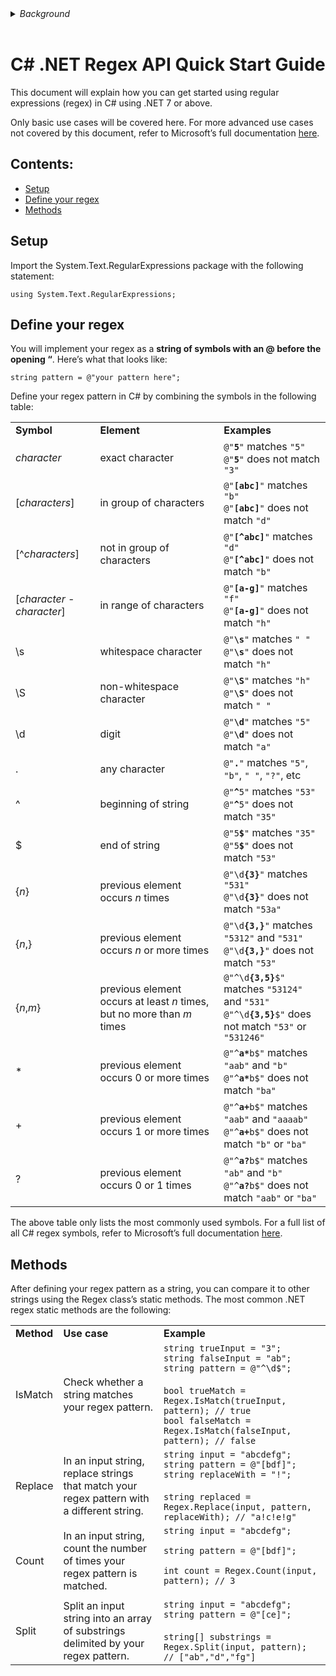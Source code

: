 <details>
<summary><i>Background</i></summary>

.NET's regex API is powerful, but not intuitive if you haven't worked with it before. So, for newcomers to use the API effectively, they'll consistently need to refer to the API's documentation. However, Microsoft's official documentation for this API is verbose and difficult to parse, with essential information hidden amongst rarely-needed details.

I wrote this quick start guide to provide a concise, easily-scannable guide to the most essential features of the API. The intended audience for this document is the intermediate-level developer who is familiar with regex, but not with regex in C#.

</details>
</br>

# C# .NET Regex API Quick Start Guide

This document will explain how you can get started using regular expressions (regex) in C# using .NET 7 or above.

Only basic use cases will be covered here. For more advanced use cases not covered by this document, refer to Microsoft’s full documentation [here](https://learn.microsoft.com/en-us/dotnet/api/system.text.regularexpressions.regex?view=net-8.0).

## Contents:
- [Setup](#setup)
- [Define your regex](#define-your-regex)
- [Methods](#methods)

## Setup <a name="setup"></a>

Import the System.Text.RegularExpressions package with the following statement:

```
using System.Text.RegularExpressions;
```

## Define your regex <a name="define-your-regex"></a>

You will implement your regex as a **string of symbols with an @ before the opening “**. Here’s what that looks like:

```
string pattern = @"your pattern here";
```

Define your regex pattern in C# by combining the symbols in the following table:

<table>
  <tr>
   <td><strong>Symbol</strong>
   </td>
   <td><strong>Element</strong>
   </td>
   <td><strong>Examples</strong>
   </td>
  </tr>
  <tr>
   <td><em>character</em>
   </td>
   <td>exact character
   </td>
   <td><code>@"<strong>5</strong>"</code> matches <code>"5"</code></br>
<code>@"<strong>5</strong>"</code> does not match <code>"3"</code>
   </td>
  </tr>
  <tr>
   <td>[<em>characters</em>]
   </td>
   <td>in group of characters
   </td>
   <td><code>@"<strong>[abc]</strong>"</code> matches <code>"b"</code></br>
<code>@"<strong>[abc]</strong>"</code> does not match <code>"d"</code>
   </td>
  </tr>
  <tr>
   <td>[^<em>characters</em>]
   </td>
   <td>not in group of characters
   </td>
   <td><code>@"<strong>[^abc]</strong>"</code> matches <code>"d"</code></br>
<code>@"<strong>[^abc]</strong>"</code> does not match <code>"b"</code>
   </td>
  </tr>
  <tr>
   <td>[<em>character - character</em>]
   </td>
   <td>in range of characters
   </td>
   <td><code>@"<strong>[a-g]</strong>"</code> matches <code>"f"</code></br>
<code>@"<strong>[a-g]</strong>"</code> does not match <code>"h"</code>
   </td>
  </tr>
  <tr>
   <td>\s
   </td>
   <td>whitespace character
   </td>
   <td><code>@"<strong>\s</strong>"</code> matches <code>" "</code></br>
<code>@"<strong>\s</strong>"</code> does not match <code>"h"</code>
   </td>
  </tr>
  <tr>
   <td>\S
   </td>
   <td>non-whitespace character
   </td>
   <td><code>@"<strong>\S</strong>"</code> matches <code>"h"</code></br>
<code>@"<strong>\S</strong>"</code> does not match <code>" "</code>
   </td>
  </tr>
  <tr>
   <td>\d
   </td>
   <td>digit
   </td>
   <td><code>@"<strong>\d</strong>"</code> matches <code>"5"</code></br>
<code>@"<strong>\d</strong>"</code> does not match <code>"a"</code>
   </td>
  </tr>
  <tr>
   <td>.
   </td>
   <td>any character
   </td>
   <td><code>@"<strong>.</strong>"</code> matches <code>"5"</code>, <code>"b"</code>, <code>" "</code>, <code>"?"</code>, etc 
   </td>
  </tr>
  <tr>
   <td>^
   </td>
   <td>beginning of string
   </td>
   <td><code>@"<strong>^</strong>5"</code> matches <code>"53"</code></br>
<code>@"<strong>^</strong>5"</code> does not match <code>"35"</code>
   </td>
  </tr>
  <tr>
   <td>$
   </td>
   <td>end of string
   </td>
   <td><code>@"5<strong>$</strong>"</code> matches <code>"35"</code></br>
<code>@"5<strong>$</strong>"</code> does not match <code>"53"</code>
   </td>
  </tr>
  <tr>
   <td>{<em>n</em>}
   </td>
   <td>previous element occurs <em>n</em> times
   </td>
   <td><code>@"\d<strong>{3}</strong>"</code> matches <code>"531"</code></br>
<code>@"\d<strong>{3}</strong>"</code> does not match <code>"53a"</code>
   </td>
  </tr>
  <tr>
   <td>{<em>n</em>,}
   </td>
   <td>previous element occurs <em>n</em> or more times
   </td>
   <td><code>@"\d<strong>{3,}</strong>"</code> matches <code>"5312"</code> and <code>"531"</code></br>
<code>@"\d<strong>{3,}</strong>"</code> does not match <code>"53"</code>
   </td>
  </tr>
  <tr>
   <td>{<em>n</em>,<em>m</em>}
   </td>
   <td>previous element occurs at least <em>n</em> times, but no more than <em>m</em> times
   </td>
   <td><code>@"^\d<strong>{3,5}</strong>$"</code> matches <code>"53124"</code> and <code>"531"</code></br>
<code>@"^\d<strong>{3,5}</strong>$"</code> does not match <code>"53"</code> or <code>"531246"</code>
   </td>
  </tr>
  <tr>
   <td>*
   </td>
   <td>previous element occurs 0 or more times
   </td>
   <td><code>@"^<strong>a*</strong>b$"</code> matches <code>"aab"</code> and <code>"b"</code></br>
<code>@"^<strong>a*</strong>b$"</code> does not match <code>"ba"</code>
   </td>
  </tr>
  <tr>
   <td>+
   </td>
   <td>previous element occurs 1 or more times
   </td>
   <td><code>@"^<strong>a+</strong>b$"</code> matches <code>"aab"</code> and <code>"aaaab"</code></br>
<code>@"^<strong>a+</strong>b$"</code> does not match <code>"b"</code> or <code>"ba"</code>
   </td>
  </tr>
  <tr>
   <td>?
   </td>
   <td>previous element occurs 0 or 1 times
   </td>
   <td><code>@"^<strong>a?</strong>b$"</code> matches <code>"ab"</code> and <code>"b"</code></br>
<code>@"^<strong>a?</strong>b$"</code> does not match <code>"aab"</code> or <code>"ba"</code>
   </td>
  </tr>
</table>


The above table only lists the most commonly used symbols. For a full list of all C# regex symbols, refer to Microsoft’s full documentation [here](https://learn.microsoft.com/en-us/dotnet/standard/base-types/regular-expression-language-quick-reference).


## Methods <a name="methods"></a>

After defining your regex pattern as a string, you can compare it to other strings using the Regex class’s static methods. The most common .NET regex static methods are the following:


<table>
  <tr>
   <td><strong>Method</strong>
   </td>
   <td><strong>Use case</strong>
   </td>
   <td><strong>Example</strong>
   </td>
  </tr>
  <tr>
   <td>IsMatch
   </td>
   <td>Check whether a string matches your regex pattern.
   </td>
   <td>
    <code>string trueInput = "3";</code></br>
    <code>string falseInput = "ab";</code></br>
    <code>string pattern = @"^\d$";</code></br>
    </br>
    <code>bool trueMatch = Regex.IsMatch(trueInput, pattern); // true</code></br>
    <code>bool falseMatch = Regex.IsMatch(falseInput, pattern); // false</code>
   </td>
  </tr>
  <tr>
   <td>Replace
   </td>
   <td>In an input string, replace strings that match your regex pattern with a different string.
   </td>
   <td>
   <code>string input = "abcdefg";</code></br>
   <code>string pattern = @"[bdf]";</code></br>
   <code>string replaceWith = "!";</code></br>
   </br>
   <code>string replaced = Regex.Replace(input, pattern, replaceWith); // "a!c!e!g"</code>
   </td>
  </tr>
  <tr>
   <td>Count
   </td>
   <td>In an input string, count the number of times your regex pattern is matched.
   </td>
   <td><code>string input = "abcdefg";</code>
<p>
<code>string pattern = @"[bdf]";</code>
<p>
<code>int count = Regex.Count(input, pattern); // 3</code>
   </td>
  </tr>
  <tr>
   <td>Split
   </td>
   <td>Split an input string into an array of substrings delimited by your regex pattern.
   </td>
   <td>
    <code>string input = "abcdefg";</code></br>
    <code>string pattern = @"[ce]";</code></br>
    </br>
    <code>string[] substrings = Regex.Split(input, pattern); // ["ab","d","fg"]</code>
   </td>
  </tr>
</table>

